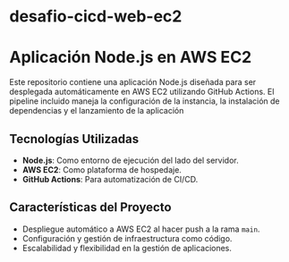 # desafio-cicd-web-ec2

# Aplicación Node.js en AWS EC2

Este repositorio contiene una aplicación Node.js diseñada para ser desplegada automáticamente en AWS EC2 utilizando GitHub Actions. El pipeline incluido maneja la configuración de la instancia, la instalación de dependencias y el lanzamiento de la aplicación

## Tecnologías Utilizadas

- **Node.js**: Como entorno de ejecución del lado del servidor.
- **AWS EC2**: Como plataforma de hospedaje.
- **GitHub Actions**: Para automatización de CI/CD.

## Características del Proyecto

- Despliegue automático a AWS EC2 al hacer push a la rama `main`.
- Configuración y gestión de infraestructura como código.
- Escalabilidad y flexibilidad en la gestión de aplicaciones.
